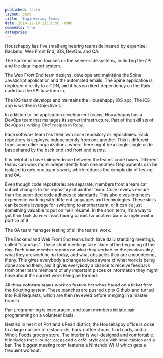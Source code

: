 ```yaml
---
published: false
layout: post
title: "Engineering Teams"
date: 2014-12-18 21:01:50 -0800
comments: true
categories:
---
```

Househappy has five small engineering teams delineated by expertise: Backend,
Web Front End, iOS, DevOps and QA.

The Backend team focuses on the server-side systems, including the API and the
data import system.

The Web Front End team designs, develops and maintains the Spine JavaScript
application and the automated emails. The Spine application is deployed
directly to a CDN, and it has no direct dependency on the Rails code that the
API is written in.

The iOS team develops and maintains the Househappy iOS app. The iOS app is
written in Objective C.

In addition to the application development teams, Househappy has a DevOps team
that manages its server infrastructure. Part of the skill set of DevOps is
writing Chef recipes in Ruby.

Each software team has their own code repository or repositories. Each
repository is deployed independently from one another. This is different from
some other organizations, where there might be a single single code base shared
by the back end and front end teams.

It is helpful to have independence between the teams' code bases. Different
teams can work more independently from one another. Deployments can be isolated
to only one team's work, which reduces the complexity of testing and QA.

Even though code repositories are separate, members from a team can submit
changes to the repository of another team. Code reviews ensure than the
submitted code adheres to standards. This also gives engineers experience
working with different languages and technologies. These skills can become
leverage for switching to another team, or it can be just something valuable to
put on their résumé. In the short term, it's a way to get their task done
without having to wait for another team to implement a portion of it.

The QA team manages testing of all the teams' work.

The Backend and Web Front End teams both have daily standing meetings, called
"standups". These short meetings take place at the beginning of the day.
Each team member reports on what they worked on the previous day, what they
are working on today, and what obstacles they are encountering, if any. This
gives everybody a change to keep aware of what work is being done around them,
and it gives everybody a chance to receive feedback from other team members of
any important pieces of information they might have about the current work
being performed.

All three software teams work on feature branches based on a ticket from the
ticketing system. These branches are pushed up to Github, and turned into
Pull Requests, which are then reviewed before merging in a master branch.

Pair programming is encouraged, and team members initiate pair programming on
a volunteer basis.

Nestled in heart of Portland's Pearl district, the Househappy office is close to
a large number of restaurants, bars, coffee shops, food carts, and a Whole Foods
grocery store. The interior is well-designed and comfortable. It includes three
lounge areas and a café-style area with small tables and a bar. The biggest
meeting room features a Nintendo Wii U which gets a frequent workout.
